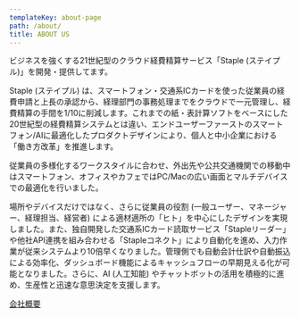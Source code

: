 ```yaml
---
templateKey: about-page
path: /about/
title: ABOUT US
---
```

ビジネスを強くする21世紀型のクラウド経費精算サービス「Staple (ステイプル)」を開発・提供してます。

Staple (ステイプル) は、スマートフォン・交通系ICカードを使った従業員の経費申請と上長の承認から、経理部門の事務処理までをクラウドで一元管理し、経費精算の手間を1/10に削減します。これまでの紙・表計算ソフトをベースにした20世紀型の経費精算システムとは違い、エンドユーザーファーストのスマートフォン/AIに最適化したプロダクトデザインにより、個人と中小企業における「働き方改革」を推進します。

従業員の多様化するワークスタイルに合わせ、外出先や公共交通機関での移動中はスマートフォン、オフィスやカフェではPC/Macの広い画面とマルチデバイスでの最適化を行いました。

場所やデバイスだけではなく、さらに従業員の役割 (一般ユーザー、マネージャー、経理担当、経営者) による適材適所の「ヒト」を中心にしたデザインを実現しました。また、独自開発した交通系ICカード読取サービス「Stapleリーダー」や他社API連携を組み合わせる「Stapleコネクト」により自動化を進め、入力作業が従来システムより10倍早くなりました。管理側でも自動会計仕訳や自動振込による効率化、ダッシュボード機能によるキャッシュフローの早期見える化が可能となりました。さらに、AI (人工知能) やチャットボットの活用を積極的に進め、生産性と迅速な意思決定を支援します。

<div class="text-center">
<a class="button is-medium is-primary is-outlined pl5 pr5 mt3" href="/about/company/">会社概要</a>
</div>
